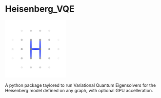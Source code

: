 # Heisenberg_VQE
<img src="https://github.com/barbireau/HVQE/blob/main/logo.jpg" width="200"/>

A python package taylored to run Variational Quantum Eigensolvers for the Heisenberg model defined on any graph, with optional GPU accelleration. 
